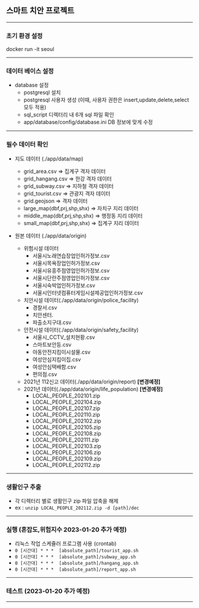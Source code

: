 
## 스마트 치안 프로젝트

***
### 초기 환경 설정
docker run -it seoul
***
### 데이터 베이스 설정
- database 설정
  - postgresql 설치 
  - postgresql 사용자 생성 (이때, 사용자 권한은 insert,update,delete,select 모두 적용)
  - sql_script 디렉터리 내 6개 sql 파일 확인
  - app/database/config/database.ini DB 정보에 맞게 수정
***
### 필수 데이터 확인
- 지도 데이터 (./app/data/map)
  - grid_area.csv => 집계구 격자 데이터
  - grid_hangang.csv => 한강 격자 데이터
  - grid_subway.csv => 지하철 격자 데이터
  - grid_tourist.csv => 관광지 격자 데이터
  - grid.geojson => 격자 데이터
  - large_map(dbf,prj,shp,shx) => 자치구 지리 데이터
  - middle_map(dbf,prj,shp,shx) => 행정동 지리 데이터
  - small_map(dbf,prj,shp,shx) => 집계구 지리 데이터 


- 원본 데이터 (./app/data/origin)
  - 위험시설 데이터
    - 서울시노래연습장업인허가정보.csv  
    - 서울시목욕장업인허가정보.csv  
    - 서울시유흥주점영업인허가정보.csv 
    - 서울시단란주점영업인허가정보.csv
    - 서울시숙박업인허가정보.csv   
    - 서울시인터넷컴퓨터게임시설제공업인허가정보.csv
  - 치안시설 데이터(./app/data/origin/police_facility)
    - 경찰서.csv 
    - 치안센터.
    - 파출소지구대.csv
  - 안전시설 데이터(./app/data/origin/safety_facility)
    - 서울시_CCTV_설치현황.csv 
    - 스마트보안등.csv  
    - 아동안전지킴이시설물.csv  
    - 여성안심지킴이집.csv 
    - 여성안심택배함.csv
    - 편의점.csv
  - 2021년 112신고 데이터(./app/data/origin/report) **[변경예정]**
  - 2021년 데이터(./app/data/origin/life_population) **[변경예정]**
    - LOCAL_PEOPLE_202101.zip 
    - LOCAL_PEOPLE_202104.zip  
    - LOCAL_PEOPLE_202107.zip 
    - LOCAL_PEOPLE_202110.zip 
    - LOCAL_PEOPLE_202102.zip 
    - LOCAL_PEOPLE_202105.zip  
    - LOCAL_PEOPLE_202108.zip
    - LOCAL_PEOPLE_202111.zip 
    - LOCAL_PEOPLE_202103.zip 
    - LOCAL_PEOPLE_202106.zip 
    - LOCAL_PEOPLE_202109.zip  
    - LOCAL_PEOPLE_202112.zip 
***
###  생활인구 추출
- 각 디렉터리 별로 생활인구 zip 파일 압축을 해제
- ex : `unzip LOCAL_PEOPLE_202112.zip -d [path]/dec`
***


### 실행 (혼잡도,위험지수 2023-01-20 추가 예정)
- 리눅스 작업 스케쥴러 프로그램 사용 (crontab)
- `0 [시간대] * * *  [absolute_path]/tourist_app.sh`
- `0 [시간대] * * *  [absolute_path]/subway_app.sh`
- `0 [시간대] * * *  [absolute_path]/hangang_app.sh`
- `0 [시간대] * * *  [absolute_path]/report_app.sh`


***
### 테스트 (2023-01-20 추가 예정)
***